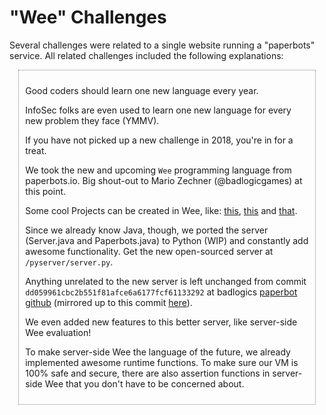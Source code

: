 # "Wee" Challenges

Several challenges were related to a single website running a "paperbots" service. 
All related challenges included the following explanations:

<div style="width: 90%; border: 1px dotted gray; padding: 10px; margin: 0 auto;">

<p>Good coders should learn one new language every year.</p>

<p>InfoSec folks are even used to learn one new language for every new problem they face (YMMV).</p>

<p>If you have not picked up a new challenge in 2018, you're in for a treat. </p>

<p>We took the new and upcoming <code>Wee</code> programming language from paperbots.io. Big shout-out to Mario Zechner (@badlogicgames) at this point.</p>

<p>Some cool Projects can be created in Wee, like: <a href="https://paperbots.io/project.html?id=URJgCh">this</a>, <a href="https://paperbots.io/project.html?id=kpyyrl">this</a> and <a href="https://paperbots.io/project.html?id=F53thj">that</a>.</p>

<p>Since we already know Java, though, we ported the server (Server.java and Paperbots.java) to Python (WIP) and constantly add awesome functionality.
Get the new open-sourced server at <code>/pyserver/server.py</code>.</p>

<p>Anything unrelated to the new server is left unchanged from commit <code>dd059961cbc2b551f81afce6a6177fcf61133292</code> at 
badlogics <a href="https://github.com/badlogic/paperbots">paperbot github</a> (mirrored up to this commit <a href="https://github.com/domenukk/paperbots/">here</a>).</p>

<p>We even added new features to this better server, like server-side Wee evaluation!</p>

<p>To make server-side Wee the language of the future, we already implemented awesome runtime functions. 
To make sure our VM is 100% safe and secure, there are also assertion functions in server-side Wee that you don't have to be concerned about.</p>

</div>